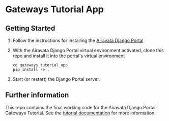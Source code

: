 # Gateways Tutorial App

## Getting Started

1. Follow the instructions for installing the
   [Airavata Django Portal](https://github.com/apache/airavata-django-portal)
2. With the Airavata Django Portal virtual environment activated, clone this
   repo and install it into the portal's virtual environment

   ```
   cd gateways_tutorial_app
   pip install -e .
   ```

3. Start (or restart) the Django Portal server.

## Further information

This repo contains the final working code for the Airavata Django Portal
Gateways Tutorial. See the
[tutorial documentation](https://apache-airavata-django-portal.readthedocs.io/en/latest/tutorial/gateways_tutorial/)
for more information.
